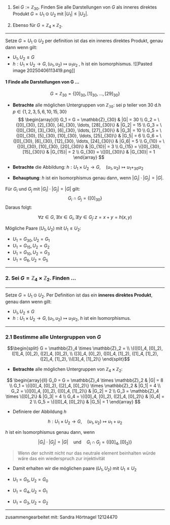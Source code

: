 1. Sei $G:= \mathbb{Z}_{30}$. Finden Sie alle Darstellungen von $G$ als inneres direktes Produkt $G = U_1 \odot U_2$ mit $|U_1| \leq |U_2|$.

2. Ebenso für $G = \mathbb{Z}_4 \times \mathbb{Z}_2$.

---

Setze $G = U_1 \odot U_2$  per definition ist das ein inneres direktes Produkt, genau dann wenn gilt:
- $U_1, U_2 \leq G$
- $h: U_1 \times U_2 \to G, (u_1, u_2) \mapsto u_1 u_2$ , h ist ein Isomorphismus.
![[Pasted image 20250406113419.png]]
#### 1 Finde alle Darstellungen von G ...

$$
G = \mathbb{Z}_{30} = \{[0]_{30}, [1]_{30}, \ldots, [29]_{30}\}
$$

- **Betrachte** alle möglichen Untergruppen von $\mathbb{Z_{30}}$: sei p teiler von 30 d.h $p \in \{ 1,2,3,5,6,10,15,30 \}$
$$
\begin{array}{ll}
G_1 = G = \mathbb{Z}_{30} & |G| = 30 \\
G_2 = \{[0]_{30}, [2]_{30}, [4]_{30}, \ldots, [28]_{30}\} & |G_2| = 15 \\
G_3 = \{[0]_{30}, [3]_{30}, [6]_{30}, \ldots, [27]_{30}\} & |G_3| = 10 \\
G_5 = \{[0]_{30}, [5]_{30}, [10]_{30}, \ldots, [25]_{30}\} & |G_5| = 6 \\
G_6 = \{[0]_{30}, [6]_{30}, [12]_{30}, \ldots, [24]_{30}\} & |G_6| = 5 \\
G_{10} = \{[0]_{30}, [10]_{30}, [20]_{30}\} & |G_{10}| = 3 \\
G_{15} = \{[0]_{30}, [15]_{30}\} & |G_{15}| = 2 \\
G_{30} = \{[0]_{30}\} & |G_{30}| = 1
\end{array}
$$

- **Betrachte** die Abbildung: $h: U_1 \times U_2 \to G, \quad (u_1, u_2) \mapsto u_1 +_{30} u_2$
- **Behauptung**: $h$ ist ein Isomorphismus genau dann, wenn $|G_i| \cdot |G_j| = |G|$.

Für $G_i$ und $G_j$ mit $|G_i| \cdot |G_j| = |G|$ gilt:
$$
G_i \cap G_j = \{[0]_{30}\}
$$
Daraus folgt:

$$
\forall z \in G, \, \exists! x \in G_i, \, \exists! y \in G_j: \, z = x + y = h(x, y)
$$

Mögliche Paare $(U_1, U_2)$ mit $U_1 \leq U_2$:

- $U_1 = G_{30}, U_2 = G_1$
- $U_1 = G_{15}, U_2 = G_2$
- $U_1 = G_{10}, U_2 = G_3$
- $U_1 = G_6, U_2 = G_5$

---

### 2. Sei $G = \mathbb{Z}_4 \times \mathbb{Z}_2$. Finden ...

---

Setze $G = U_1 \odot U_2$. Per Definition ist das ein **inneres direktes Produkt**, genau dann wenn gilt:
- $U_1, U_2 \leq G$
- $h: U_1 \times U_2 \to G, (u_1, u_2) \mapsto u_1 u_2$, $h$ ist ein Isomorphismus.

---

### 2.1 Bestimme alle Untergruppen von $G$

$$\begin{split}
G = \mathbb{Z}_4 \times \mathbb{Z}_2 = \\
\{([0]_4, [0]_2), ([1]_4, [0]_2), ([2]_4, [0]_2), \\
([3]_4, [0]_2), ([0]_4, [1]_2), ([1]_4, [1]_2), ([2]_4, [1]_2), \\([3]_4, [1]_2)\}
\end{split}$$


- **Betrachte** alle möglichen Untergruppen von $\mathbb{Z}_4 \times \mathbb{Z}_2$:

$$
\begin{array}{ll}
G_0 = G = \mathbb{Z}_4 \times \mathbb{Z}_2 & |G| = 8 \\
G_1 = \{([0]_4, [0]_2), ([2]_4, [0]_2)\} \times \mathbb{Z}_2 & |G_1| = 4 \\
G_2 = \{([0]_4, [0]_2), ([0]_4, [1]_2)\} & |G_2| = 2 \\
G_3 = \mathbb{Z}_4 \times \{[0]_2\} & |G_3| = 4 \\
G_4 = \{([0]_4, [0]_2), ([2]_4, [0]_2)\} & |G_4| = 2 \\
G_5 = \{([0]_4, [0]_2)\} & |G_5| = 1
\end{array}
$$

- Definiere der Abbildung $h$

$$
h: U_1 \times U_2 \to G, \quad (u_1, u_2) \mapsto u_1 + u_2
$$

 $h$ ist ein Isomorphismus genau dann, wenn

$$
|G_i| \cdot |G_j| = |G| \quad \text{und} \quad G_i \cap G_j = \{([0]_4, [0]_2)\}
$$
> Wenn der schnitt nicht nur das neutrale element beinhalten würde wäre das ein wiederspruch zur injektivität
- Damit erhalten wir die möglichen paare  $(U_1, U_2)$ mit $U_1 \leq U_2$

- $U_1 = G_5, U_2 = G_0$ 
- $U_1 = G_4, U_2 = G_1$ 
- $U_1 = G_3, U_2 = G_2$ 

---

zusammengearbeitet mit:
Sandra Hörtnagel
12124470